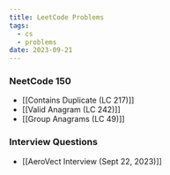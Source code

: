 ```yaml
---
title: LeetCode Problems
tags:
  - cs
  - problems
date: 2023-09-21
---
```

### NeetCode 150
- [[Contains Duplicate (LC 217)]]
- [[Valid Anagram (LC 242)]]
- [[Group Anagrams (LC 49)]]

### Interview Questions
- [[AeroVect Interview (Sept 22, 2023)]]